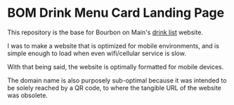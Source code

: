 # BOM Drink Menu Card Landing Page

This repository is the base for Bourbon on Main's [drink list](https://sea-turtle-app-pwk2y.ondigitalocean.app) website.

I was to make a website that is optimized for mobile environments, and is simple enough to load when even wifi/cellular service is slow.

With that being said, the website is optimally formatted for mobile devices.

The domain name is also purposely sub-optimal because it was intended to be solely reached by a QR code, to where the tangible URL of the website was obsolete.
